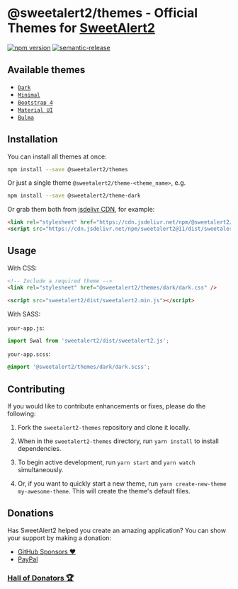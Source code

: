 # @sweetalert2/themes - Official Themes for [SweetAlert2](https://github.com/sweetalert2/sweetalert2)

[![npm version](https://img.shields.io/npm/v/@sweetalert2/themes.svg)](https://www.npmjs.com/package/@sweetalert2/themes)
[![semantic-release](https://img.shields.io/badge/%20%20%F0%9F%93%A6%F0%9F%9A%80-semantic--release-e10079.svg)](https://github.com/sweetalert2/sweetalert2-themes/blob/main/CHANGELOG.md)

## Available themes

- [`Dark`](https://github.com/sweetalert2/sweetalert2-themes/tree/main/dark)
- [`Minimal`](https://github.com/sweetalert2/sweetalert2-themes/tree/main/minimal)
- [`Bootstrap 4`](https://github.com/sweetalert2/sweetalert2-themes/tree/main/bootstrap-4)
- [`Material UI`](https://github.com/sweetalert2/sweetalert2-themes/tree/main/material-ui)
- [`Bulma`](https://github.com/sweetalert2/sweetalert2-themes/tree/main/bulma)

## Installation

You can install all themes at once:

```sh
npm install --save @sweetalert2/themes
```

Or just a single theme `@sweetalert2/theme-<theme_name>`, e.g.

```sh
npm install --save @sweetalert2/theme-dark
```

Or grab them both from [jsdelivr CDN](https://cdn.jsdelivr.net/npm/@sweetalert2/themes), for example:

```html
<link rel="stylesheet" href="https://cdn.jsdelivr.net/npm/@sweetalert2/theme-dark@5/dark.css" />
<script src="https://cdn.jsdelivr.net/npm/sweetalert2@11/dist/sweetalert2.min.js"></script>
```

## Usage

With CSS:

```html
<!-- Include a required theme -->
<link rel="stylesheet" href="@sweetalert2/themes/dark/dark.css" />

<script src="sweetalert2/dist/sweetalert2.min.js"></script>
```

With SASS:

`your-app.js`:

```js
import Swal from 'sweetalert2/dist/sweetalert2.js';
```

`your-app.scss`:

```scss
@import '@sweetalert2/themes/dark/dark.scss';
```

## Contributing

If you would like to contribute enhancements or fixes, please do the following:

1. Fork the `sweetalert2-themes` repository and clone it locally.

2. When in the `sweetalert2-themes` directory, run `yarn install` to install dependencies.

3. To begin active development, run `yarn start` and `yarn watch` simultaneously.

4. Or, if you want to quickly start a new theme, run `yarn create-new-theme my-awesome-theme`. This will create the theme's default files.

## Donations

Has SweetAlert2 helped you create an amazing application? You can show your support by making a donation:

- [GitHub Sponsors :heart:](https://github.com/sponsors/limonte)
- [PayPal](https://www.paypal.com/cgi-bin/webscr?cmd=_s-xclick&hosted_button_id=TKTWHJGUWLR7E)

### [Hall of Donators :trophy:](https://github.com/sweetalert2/sweetalert2/blob/main/DONATIONS.md)
